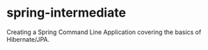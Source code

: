 # spring-intermediate
Creating a Spring Command Line Application covering the basics of Hibernate/JPA. 
